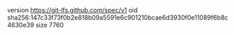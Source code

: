 version https://git-lfs.github.com/spec/v1
oid sha256:147c33f73f0b2e818b09a5591e6c901210bcae6d3930f0e11089f6b8c4630e39
size 7760
